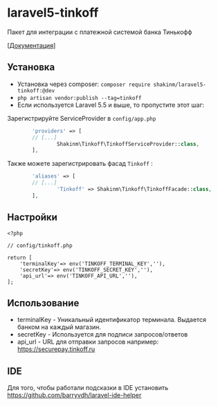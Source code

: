 # laravel5-tinkoff

Пакет для интеграции с платежной системой банка Тинькофф

[[Документация](https://oplata.tinkoff.ru/landing/develop/documentation)]

## Установка

* Установка через composer: `composer require shakinm/laravel5-tinkoff:@dev`
* ```php artisan vendor:publish --tag=tinkoff```
* Если используется Laravel 5.5 и выше, то пропустите этот шаг:

Зарегистрируйте ServiceProvider в `config/app.php`

```php
        'providers' => [
		// [...]
                Shakinm\Tinkoff\TinkoffServiceProvider::class,
        ],
```

Также можете зарегистрировать фасад `Tinkoff` :

```php
        'aliases' => [
		// [...]
                'Tinkoff' => Shakinm\Tinkoff\TinkoffFacade::class,
        ],
```

## Настройки

``` 
<?php

// config/tinkoff.php

return [
    'terminalKey'=> env('TINKOFF_TERMINAL_KEY',''),
    'secretKey'=> env('TINKOFF_SECRET_KEY',''),
    'api_url'=> env('TINKOFF_API_URL',''),
];

```
## Использование


 
* terminalKey - Уникальный идентификатор терминала. Выдается банком на каждый магазин.
* secretKey - Используется для подписи запросов/ответов
* api_url - URL для отправки запросов например: https://securepay.tinkoff.ru
  
## IDE    
Для того, чтобы работали подсказки в IDE установить    
https://github.com/barryvdh/laravel-ide-helper